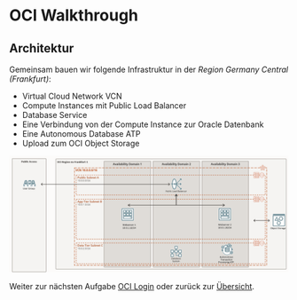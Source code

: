 <!-- markdownlint-disable MD041 -->
# OCI Walkthrough

## Architektur

Gemeinsam bauen wir folgende Infrastruktur in der *Region Germany Central (Frankfurt)*:

- Virtual Cloud Network VCN
- Compute Instances mit Public Load Balancer
- Database Service
- Eine Verbindung von der Compute Instance zur Oracle Datenbank
- Eine Autonomous Database ATP
- Upload zum OCI Object Storage

![DOAG 2022 Architektur](../../images/1x01-01-architecture.png)

Weiter zur nächsten Aufgabe [OCI Login](./1x02-Login.md) oder zurück zur [Übersicht](../README.md).
